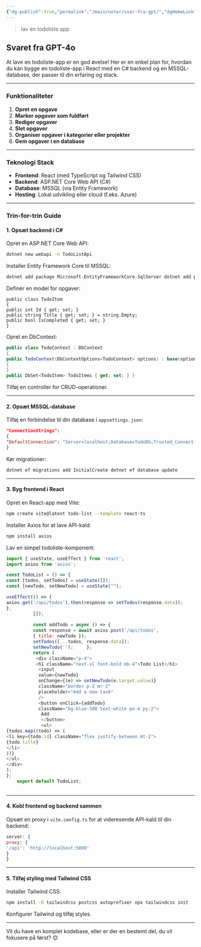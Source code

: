 ```yaml
---
{"dg-publish":true,"permalink":"/main/noter/svar-fra-gpt/","dgHomeLink":"false","dgShowBacklinks":"false","dgShowLocalGraph":"false","dgShowFileTree":"false","dgEnableSearch":"false","dgShowToc":"false","created":"2025-01-22T09:10:38.765+01:00"}
---
```



> lav en todoliste app

## Svaret fra GPT-4o
At lave en todoliste-app er en god øvelse! Her er en enkel plan for, hvordan du kan bygge en todoliste-app i React med en C# backend og en MSSQL-database, der passer til din erfaring og stack.

---

### **Funktionaliteter**

1. **Opret en opgave**
2. **Marker opgaver som fuldført**
3. **Rediger opgaver**
4. **Slet opgaver**
5. **Organiser opgaver i kategorier eller projekter**
6. **Gem opgaver i en database**

---

### **Teknologi Stack**

- **Frontend**: React (med TypeScript og Tailwind CSS)
- **Backend**: ASP.NET Core Web API (C#)
- **Database**: MSSQL (via Entity Framework)
- **Hosting**: Lokal udvikling eller cloud (f.eks. Azure)

---

### **Trin-for-trin Guide**

#### 1. **Opsæt backend i C#**

Opret en ASP.NET Core Web API:

```bash
dotnet new webapi -n TodoListApi
```


Installer Entity Framework Core til MSSQL:

```bash
dotnet add package Microsoft.EntityFrameworkCore.SqlServer dotnet add package Microsoft.EntityFrameworkCore.Tools
```

Definér en model for opgaver:


```Csharp
public class TodoItem 
{     
public int Id { get; set; }     
public string Title { get; set; } = string.Empty;     
public bool IsCompleted { get; set; } 
}
```

Opret en DbContext:

```csharp
public class TodoContext : DbContext 
{     
public TodoContext(DbContextOptions<TodoContext> options) : base(options) 
{ 
}     
public DbSet<TodoItem> TodoItems { get; set; } }
```

Tilføj en controller for CRUD-operationer.

---

#### 2. **Opsæt MSSQL-database**

Tilføj en forbindelse til din database i `appsettings.json`:

```json
"ConnectionStrings": 
{     
"DefaultConnection": "Server=localhost;Database=TodoDb;Trusted_Connection=True;" 
}
```

Kør migrationer:

```bash
dotnet ef migrations add InitialCreate dotnet ef database update

```


---

#### 3. **Byg frontend i React**

Opret en React-app med Vite:

```bash
npm create vite@latest todo-list --template react-ts
```

Installer Axios for at lave API-kald:

```bash
npm install axios
```

Lav en simpel todoliste-komponent:

```js
import { useState, useEffect } from 'react'; 
import axios from 'axios'; 

const TodoList = () => {     
const [todos, setTodos] = useState([]);     
const [newTodo, setNewTodo] = useState("");      

useEffect(() => {        
axios.get('/api/todos').then(response => setTodos(response.data));    
}, 
		  []);      
		  
		  const addTodo = async () => {         
		  const response = await axios.post('/api/todos', 
		  { title: newTodo });       
		  setTodos([...todos, response.data]);         
		  setNewTodo('');     };      
		  return (        
		   <div className="p-4">             
		   <h1 className="text-xl font-bold mb-4">Todo List</h1>  
			<input                 
			value={newTodo}                 
			onChange={(e) => setNewTodo(e.target.value)}                 
			className="border p-2 mr-2"                 
			placeholder="Add a new task"             
			/>             
			<button onClick={addTodo} 
			className="bg-blue-500 text-white px-4 py-2">                
			 Add             
			 </button>             
			 <ul>                
{todos.map((todo) => (                     
<li key={todo.id} className="flex justify-between mt-2">
{todo.title}                     
</li>                 
))}             
</ul>         
</div>    
); 
};  
    export default TodoList;
    
```

---

#### 4. **Kobl frontend og backend sammen**

Opsæt en proxy i `vite.config.ts` for at videresende API-kald til din backend:
   
```js
server: {     
proxy: {         
'/api': 'http://localhost:5000'     
} 
}
```

---

#### 5. **Tilføj styling med Tailwind CSS**

Installer Tailwind CSS:

```bash
npm install -D tailwindcss postcss autoprefixer npx tailwindcss init
```

Konfigurer Tailwind og tilføj styles.

---

Vil du have en komplet kodebase, eller er der en bestemt del, du vil fokusere på først? 😊